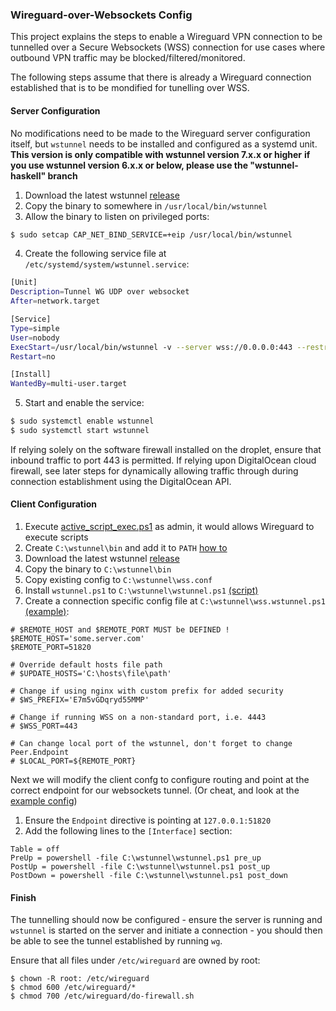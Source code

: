 ### Wireguard-over-Websockets Config

This project explains the steps to enable a Wireguard VPN connection to be tunnelled over a Secure Websockets (WSS) connection for use cases where outbound VPN traffic may be blocked/filtered/monitored.

The following steps assume that there is already a Wireguard connection established that is to be mondified for tunelling over WSS.

#### Server Configuration

No modifications need to be made to the Wireguard server configuration itself, but `wstunnel` needs to be installed and configured as a systemd unit.
**This version is only compatible with wstunnel version 7.x.x or higher**
**if you use wstunnel version 6.x.x or below, please use the "wstunnel-haskell" branch**

1. Download the latest wstunnel [release](https://github.com/erebe/wstunnel/releases)
2. Copy the binary to somewhere in `/usr/local/bin/wstunnel`
3. Allow the binary to listen on privileged ports:

```bash
$ sudo setcap CAP_NET_BIND_SERVICE=+eip /usr/local/bin/wstunnel
```

4. Create the following service file at `/etc/systemd/system/wstunnel.service`:

```bash
[Unit]
Description=Tunnel WG UDP over websocket
After=network.target

[Service]
Type=simple
User=nobody
ExecStart=/usr/local/bin/wstunnel -v --server wss://0.0.0.0:443 --restrictTo=127.0.0.1:51820
Restart=no

[Install]
WantedBy=multi-user.target
```

5. Start and enable the service:

```bash
$ sudo systemctl enable wstunnel
$ sudo systemctl start wstunnel
```

If relying solely on the software firewall installed on the droplet, ensure that inbound traffic to port 443 is permitted. If relying upon DigitalOcean cloud firewall, see later steps for dynamically allowing traffic through during connection establishment using the DigitalOcean API.

#### Client Configuration

1. Execute [active_script_exec.ps1](./active_script_exec.ps1) as admin, it would allows Wireguard to execute scripts
2. Create `C:\wstunnel\bin` and add it to `PATH` [how to](https://www.architectryan.com/2018/03/17/add-to-the-path-on-windows-10/)
3. Download the latest wstunnel [release](https://github.com/erebe/wstunnel/releases)
4. Copy the binary to `C:\wstunnel\bin`
5. Copy existing config to `C:\wstunnel\wss.conf`
6. Install `wstunnel.ps1` to `C:\wstunnel\wstunnel.ps1` [(script)](./wstunnel.ps1)
7. Create a connection specific config file at `C:\wstunnel\wss.wstunnel.ps1` [(example)](./wss.wstunnel.ps1):

```
# $REMOTE_HOST and $REMOTE_PORT MUST be DEFINED !
$REMOTE_HOST='some.server.com'
$REMOTE_PORT=51820

# Override default hosts file path
# $UPDATE_HOSTS='C:\hosts\file\path'

# Change if using nginx with custom prefix for added security
# $WS_PREFIX='E7m5vGDqryd55MMP'

# Change if running WSS on a non-standard port, i.e. 4443
# $WSS_PORT=443

# Can change local port of the wstunnel, don't forget to change Peer.Endpoint
# $LOCAL_PORT=${REMOTE_PORT}
```

Next we will modify the client confg to configure routing and point at the correct endpoint for our websockets tunnel. (Or cheat, and look at the [example config](./wss.conf))

1. Ensure the `Endpoint` directive is pointing at `127.0.0.1:51820`
2. Add the following lines to the `[Interface]` section:

```
Table = off
PreUp = powershell -file C:\wstunnel\wstunnel.ps1 pre_up
PostUp = powershell -file C:\wstunnel\wstunnel.ps1 post_up
PostDown = powershell -file C:\wstunnel\wstunnel.ps1 post_down
```

#### Finish

The tunnelling should now be configured - ensure the server is running and `wstunnel` is started on the server and initiate a connection - you should then be able to see the tunnel established by running `wg`.

Ensure that all files under `/etc/wireguard` are owned by root:

```
$ chown -R root: /etc/wireguard
$ chmod 600 /etc/wireguard/*
$ chmod 700 /etc/wireguard/do-firewall.sh
```
